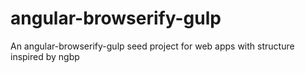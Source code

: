 # angular-browserify-gulp
An angular-browserify-gulp seed project for web apps with structure inspired by ngbp
